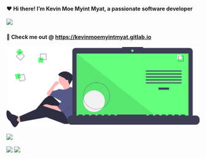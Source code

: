 ####  ❤️ Hi there! I’m Kevin Moe Myint Myat, a passionate software developer
<img src="https://github-readme-stats.vercel.app/api?username=m3yevn&show_icons=true&theme=dracula&include_all_commits=true" />


#### 🍺 Check me out @ https://kevinmoemyintmyat.gitlab.io

<img width="600px" src="https://raw.githubusercontent.com/m3yevn/m3yevn/08d70bd256d8c2690456a66a08361c71fbca1ef3/code_thinking.svg" />

<br/>

![](https://github-profile-summary-cards.vercel.app/api/cards/profile-details?username=m3yevn&theme=dracula)
<br/>

![](https://github-profile-summary-cards.vercel.app/api/cards/repos-per-language?username=m3yevn&theme=dracula)
![](https://github-profile-summary-cards.vercel.app/api/cards/most-commit-language?username=m3yevn&theme=dracula)

